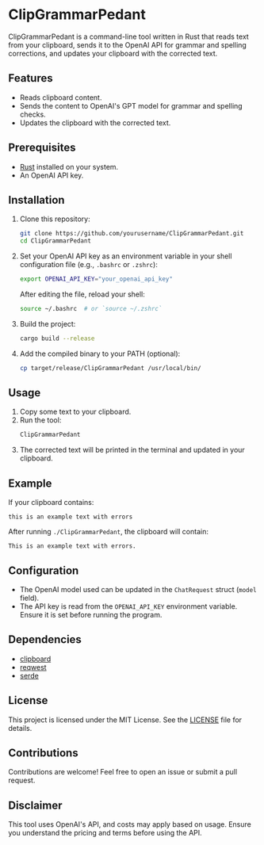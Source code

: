 # ClipGrammarPedant

ClipGrammarPedant is a command-line tool written in Rust that reads text from your clipboard, sends it to the OpenAI API for grammar and spelling corrections, and updates your clipboard with the corrected text.

## Features
- Reads clipboard content.
- Sends the content to OpenAI's GPT model for grammar and spelling checks.
- Updates the clipboard with the corrected text.

## Prerequisites
- [Rust](https://www.rust-lang.org/tools/install) installed on your system.
- An OpenAI API key.

## Installation

1. Clone this repository:
   ```bash
   git clone https://github.com/yourusername/ClipGrammarPedant.git
   cd ClipGrammarPedant
   ```

2. Set your OpenAI API key as an environment variable in your shell configuration file (e.g., `.bashrc` or `.zshrc`):
   ```bash
   export OPENAI_API_KEY="your_openai_api_key"
   ```
   After editing the file, reload your shell:
   ```bash
   source ~/.bashrc  # or `source ~/.zshrc`
   ```

3. Build the project:
   ```bash
   cargo build --release
   ```

4. Add the compiled binary to your PATH (optional):
   ```bash
   cp target/release/ClipGrammarPedant /usr/local/bin/
   ```

## Usage

1. Copy some text to your clipboard.
2. Run the tool:
   ```bash
   ClipGrammarPedant
   ```
3. The corrected text will be printed in the terminal and updated in your clipboard.

## Example
If your clipboard contains:
```
this is an example text with errors
```

After running `./ClipGrammarPedant`, the clipboard will contain:
```
This is an example text with errors.
```

## Configuration

- The OpenAI model used can be updated in the `ChatRequest` struct (`model` field).
- The API key is read from the `OPENAI_API_KEY` environment variable. Ensure it is set before running the program.

## Dependencies
- [clipboard](https://crates.io/crates/clipboard)
- [reqwest](https://crates.io/crates/reqwest)
- [serde](https://crates.io/crates/serde)

## License
This project is licensed under the MIT License. See the [LICENSE](LICENSE) file for details.

## Contributions
Contributions are welcome! Feel free to open an issue or submit a pull request.

## Disclaimer
This tool uses OpenAI's API, and costs may apply based on usage. Ensure you understand the pricing and terms before using the API.

